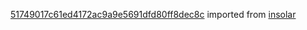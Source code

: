 [51749017c61ed4172ac9a9e5691dfd80ff8dec8c](https://github.com/insolar/insolar/commit/51749017c61ed4172ac9a9e5691dfd80ff8dec8c) imported from [insolar](https://github.com/insolar/insolar)
